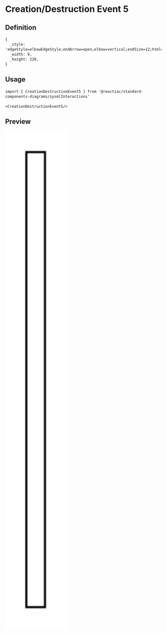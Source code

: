 # Creation/Destruction Event 5

## Definition

```
{
  _style: 'edgeStyle=elbowEdgeStyle;endArrow=open;elbow=vertical;endSize=12;html=1;rounded=0;',
  _width: 9,
  _height: 220,
}
```

## Usage

```
import { CreationDestructionEvent5 } from '@reactiac/standard-components-diagrams/sysmlInteractions'

<CreationDestructionEvent5/>
```

## Preview

<img src="./creation-destruction-event-5.png" width="200"/>
